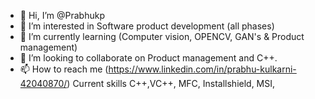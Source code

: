 - 👋 Hi, I’m @Prabhukp
- 👀 I’m interested in Software product development (all phases) 
- 🌱 I’m currently learning (Computer vision, OPENCV, GAN's & Product management)
- 💞️ I’m looking to collaborate on Product management and C++.
- 📫 How to reach me (https://www.linkedin.com/in/prabhu-kulkarni-42040870/)
Current skills 
C++,VC++, MFC, Installshield, MSI, 

<!---
Prabhukp/Prabhukp is a ✨ special ✨ repository because its `README.md` (this file) appears on your GitHub profile.
You can click the Preview link to take a look at your changes.
--->
